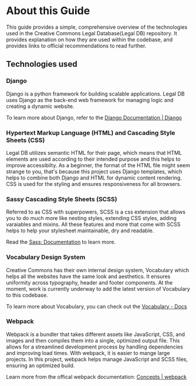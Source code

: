 # About this Guide

This guide provides a simple, comprehensive overview of the technologies used in the Creative Commons Legal Database(Legal DB) repository. It provides explanation on how they are used within the codebase, and provides links to official recommendations to read further.

## Technologies used

### Django
Django is a python framework for building scalable applications. Legal DB uses Django as the back-end web framework for managing logic and creating a dynamic website.

To learn more about Django, refer to the [Django Documentation | Django](https://docs.djangoproject.com/en/4.2/)

### Hypertext Markup Language (HTML) and Cascading Style Sheets (CSS)
Legal DB utilizes semantic HTML for their page, which means that HTML elements are used according to their intended purpose and this helps to improve accessibilty. As a beginner, the format of the HTML file might seem strange to you, that's because this project uses Django templates, which helps to combine both Django and HTML for dynamic content rendering.  CSS is used for the styling and ensures responsiveness for all browsers. 

### Sassy Cascading Style Sheets (SCSS)
Referred to as CSS with superpowers, SCSS is a css extension that allows you to do much more like nesting styles, extending CSS styles, adding varaiables and mixins. All these features and more that come with SCSS helps to help your stylesheet maintainable, dry and readable.

Read the [Sass: Documentation](https://sass-lang.com/documentation/) to learn more.

### Vocabulary Design System
Creative Commons has their own internal design system, Vocabulary which helps all the websites have the same look and aesthetics. It ensures uniformity across typography, header and footer components. At the moment, work is currently underway to add the latest version of Vocabulary to this codebase.

To learn more about Vocabulary, you can check out the [Vocabulary - Docs](https://vocabulary-docs.netlify.app/)

### Webpack
Webpack is a bundler that takes different assets like JavaScript, CSS, and images and then compiles them into a single, optimized output file. This allows for a streamlined development process by handling dependencies and improving load times. With webpack, it is easier to mange large projects. In this project, webpack helps manage JavaScript and SCSS files, ensuring an optimized build.

Learn more from the offical webpack documentation: [Concepts | webpack](https://webpack.js.org/concepts/)